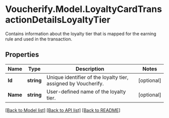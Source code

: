 # Voucherify.Model.LoyaltyCardTransactionDetailsLoyaltyTier
Contains information about the loyalty tier that is mapped for the earning rule and used in the transaction.

## Properties

Name | Type | Description | Notes
------------ | ------------- | ------------- | -------------
**Id** | **string** | Unique identifier of the loyalty tier, assigned by Voucherify. | [optional] 
**Name** | **string** | User-defined name of the loyalty tier. | [optional] 

[[Back to Model list]](../../README.md#documentation-for-models) [[Back to API list]](../../README.md#documentation-for-api-endpoints) [[Back to README]](../../README.md)

